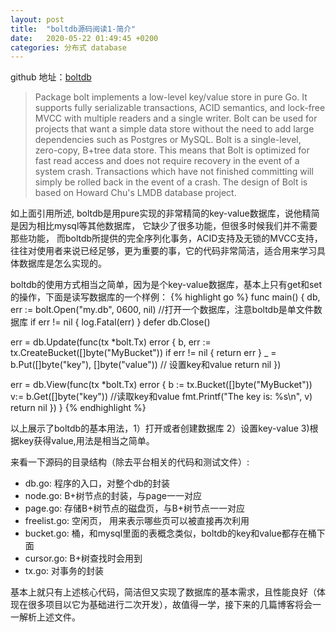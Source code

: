 ```yaml
---
layout: post
title:  "boltdb源码阅读1-简介"
date:   2020-05-22 01:49:45 +0200
categories: 分布式 database
---
```

github 地址：[boltdb](https://github.com/boltdb/bolt)

> Package bolt implements a low-level key/value store in pure Go. It supports
fully serializable transactions, ACID semantics, and lock-free MVCC with
multiple readers and a single writer. Bolt can be used for projects that
want a simple data store without the need to add large dependencies such as
Postgres or MySQL.
Bolt is a single-level, zero-copy, B+tree data store. This means that Bolt is
optimized for fast read access and does not require recovery in the event of a
system crash. Transactions which have not finished committing will simply be
rolled back in the event of a crash.
The design of Bolt is based on Howard Chu's LMDB database project.

如上面引用所述, boltdb是用pure实现的非常精简的key-value数据库，说他精简是因为相比mysql等其他数据库， 它缺少了很多功能，但很多时候我们并不需要那些功能， 而boltdb所提供的完全序列化事务，ACID支持及无锁的MVCC支持，往往对使用者来说已经足够，更为重要的事，它的代码非常简洁，适合用来学习具体数据库是怎么实现的。

boltdb的使用方式相当之简单，因为是个key-value数据库，基本上只有get和set的操作，下面是读写数据库的一个样例：
{% highlight go %}
func main() {
   db, err := bolt.Open("my.db", 0600, nil) //打开一个数据库，注意boltdb是单文件数据库
   if err != nil {
      log.Fatal(err)
   }
   defer db.Close()

   err = db.Update(func(tx *bolt.Tx) error {
      b, err := tx.CreateBucket([]byte("MyBucket"))
      if err != nil {
         return err
      }
      _ = b.Put([]byte("key"), []byte("value")) // 设置key和value
      return nil
   })

   err = db.View(func(tx *bolt.Tx) error {
      b := tx.Bucket([]byte("MyBucket"))
      v:= b.Get([]byte("key")) //读取key和value
      fmt.Printf("The key is: %s\n", v)
      return nil
   })
}
{% endhighlight %}

以上展示了boltdb的基本用法，1）打开或者创建数据库 2）设置key-value 3)根据key获得value,用法是相当之简单。

来看一下源码的目录结构（除去平台相关的代码和测试文件）:
- db.go: 程序的入口，对整个db的封装
- node.go: B+树节点的封装，与page一一对应
- page.go: 存储B+树节点的磁盘页，与B+树节点一一对应
- freelist.go: 空闲页， 用来表示哪些页可以被直接再次利用
- bucket.go: 桶，和mysql里面的表概念类似，boltdb的key和value都存在桶下面
- cursor.go: B+树查找时会用到
- tx.go: 对事务的封装

基本上就只有上述核心代码，简洁但又实现了数据库的基本需求，且性能良好（体现在很多项目以它为基础进行二次开发），故值得一学，接下来的几篇博客将会一一解析上述文件。
